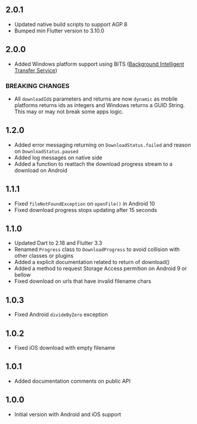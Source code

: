 ## 2.0.1

* Updated native build scripts to support AGP 8
* Bumped min Flutter version to 3.10.0

## 2.0.0

* Added Windows platform support using BITS ([Background Intelligent Transfer Service](https://learn.microsoft.com/en-us/windows/win32/bits/background-intelligent-transfer-service-portal))

### BREAKING CHANGES
* All `downloadId`s parameters and returns are now `dynamic` as mobile platforms returns ids as integers and Windows returns a GUID String. This may or may not break some apps logic.

## 1.2.0

* Added error messaging returning on `DownloadStatus.failed` and reason on `DownloadStatus.paused`
* Added log messages on native side
* Added a function to reattach the download progress stream to a download on Android

## 1.1.1

* Fixed `fileNotFoundException` on `openFile()` in Android 10
* Fixed download progress stops updating after 15 seconds

## 1.1.0

* Updated Dart to 2.18 and Flutter 3.3
* Renamed `Progress` class to `DownloadProgress` to avoid collision with other classes or plugins
* Added a explicit documentation related to return of download()
* Added a method to request Storage Access permition on Android 9 or bellow
* Fixed download on urls that have invalid filename chars

## 1.0.3

* Fixed Android `divideByZero` exception

## 1.0.2

* Fixed iOS download with empty filename

## 1.0.1

* Added documentation comments on public API

## 1.0.0

* Initial version with Android and iOS support
